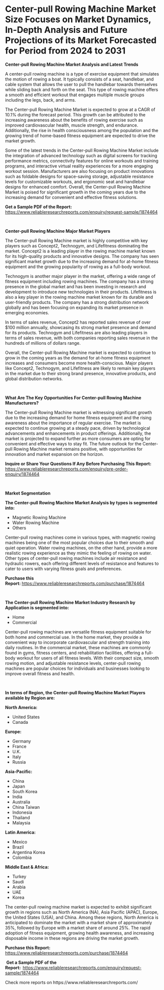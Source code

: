 <p><h1>Center-pull Rowing Machine Market Size Focuses on Market Dynamics, In-Depth Analysis and Future Projections of its Market Forecasted for Period from 2024 to 2031</h1></p><p><strong>Center-pull Rowing Machine Market Analysis and Latest Trends</strong></p>
<p><p>A center-pull rowing machine is a type of exercise equipment that simulates the motion of rowing a boat. It typically consists of a seat, handlebar, and cable system that allows the user to pull the handlebar towards themselves while sliding back and forth on the seat. This type of rowing machine offers a smooth and efficient workout that engages multiple muscle groups including the legs, back, and arms.</p><p>The Center-pull Rowing Machine Market is expected to grow at a CAGR of 10.1% during the forecast period. This growth can be attributed to the increasing awareness about the benefits of rowing exercise such as improved cardiovascular health, muscle strength, and endurance. Additionally, the rise in health consciousness among the population and the growing trend of home-based fitness equipment are expected to drive the market growth.</p><p>Some of the latest trends in the Center-pull Rowing Machine Market include the integration of advanced technology such as digital screens for tracking performance metrics, connectivity features for online workouts and training programs, and interactive virtual reality experiences for a more engaging workout session. Manufacturers are also focusing on product innovations such as foldable designs for space-saving storage, adjustable resistance levels for customizable workouts, and ergonomic seat and handlebar designs for enhanced comfort. Overall, the Center-pull Rowing Machine Market is poised for significant growth in the coming years due to the increasing demand for convenient and effective fitness solutions.</p></p>
<p><strong>Get a Sample PDF of the Report:&nbsp;</strong> <a href="https://www.reliableresearchreports.com/enquiry/request-sample/1874464">https://www.reliableresearchreports.com/enquiry/request-sample/1874464</a></p>
<p>&nbsp;</p>
<p><strong>Center-pull Rowing Machine Major Market Players</strong></p>
<p><p>The Center-pull Rowing Machine market is highly competitive with key players such as Concept2, Technogym, and Lifefitness dominating the market. Concept2 is a leading player in the rowing machine market known for its high-quality products and innovative designs. The company has seen significant market growth due to the increasing demand for at-home fitness equipment and the growing popularity of rowing as a full-body workout.</p><p>Technogym is another major player in the market, offering a wide range of fitness equipment including rowing machines. The company has a strong presence in the global market and has been investing in research and development to introduce new technologies in their products. Lifefitness is also a key player in the rowing machine market known for its durable and user-friendly products. The company has a strong distribution network globally and has been focusing on expanding its market presence in emerging economies.</p><p>In terms of sales revenue, Concept2 has reported sales revenue of over $100 million annually, showcasing its strong market presence and demand for its products. Technogym and Lifefitness are also leading players in terms of sales revenue, with both companies reporting sales revenue in the hundreds of millions of dollars range.</p><p>Overall, the Center-pull Rowing Machine market is expected to continue to grow in the coming years as the demand for at-home fitness equipment increases and consumers become more health-conscious. Major players like Concept2, Technogym, and Lifefitness are likely to remain key players in the market due to their strong brand presence, innovative products, and global distribution networks.</p></p>
<p>&nbsp;</p>
<p><strong>What Are The Key Opportunities For Center-pull Rowing Machine Manufacturers?</strong></p>
<p><p>The Center-pull Rowing Machine market is witnessing significant growth due to the increasing demand for home fitness equipment and the rising awareness about the importance of regular exercise. The market is expected to continue growing at a steady pace, driven by technological advancements and enhancements in product offerings. Additionally, the market is projected to expand further as more consumers are opting for convenient and effective ways to stay fit. The future outlook for the Center-pull Rowing Machine market remains positive, with opportunities for innovation and market expansion on the horizon.</p></p>
<p><strong>Inquire or Share Your Questions If Any Before Purchasing This Report:</strong> <a href="https://www.reliableresearchreports.com/enquiry/pre-order-enquiry/1874464">https://www.reliableresearchreports.com/enquiry/pre-order-enquiry/1874464</a></p>
<p>&nbsp;</p>
<p><strong>Market Segmentation</strong></p>
<p><strong>The Center-pull Rowing Machine Market Analysis by types is segmented into:</strong></p>
<p><ul><li>Magnetic Rowing Machine</li><li>Water Rowing Machine</li><li>Others</li></ul></p>
<p><p>Center-pull rowing machines come in various types, with magnetic rowing machines being one of the most popular choices due to their smooth and quiet operation. Water rowing machines, on the other hand, provide a more realistic rowing experience as they mimic the feeling of rowing on water. Other types of center-pull rowing machines include air resistance and hydraulic rowers, each offering different levels of resistance and features to cater to users with varying fitness goals and preferences.</p></p>
<p><strong>Purchase this Report:&nbsp;</strong><a href="https://www.reliableresearchreports.com/purchase/1874464">https://www.reliableresearchreports.com/purchase/1874464</a></p>
<p>&nbsp;</p>
<p><strong>The Center-pull Rowing Machine Market Industry Research by Application is segmented into:</strong></p>
<p><ul><li>Home</li><li>Commercial</li></ul></p>
<p><p>Center-pull rowing machines are versatile fitness equipment suitable for both home and commercial use. In the home market, they provide a convenient way to incorporate cardiovascular and strength training into daily routines. In the commercial market, these machines are commonly found in gyms, fitness centers, and rehabilitation facilities, offering a full-body workout for users of all fitness levels. With their compact size, smooth rowing motion, and adjustable resistance levels, center-pull rowing machines are popular choices for individuals and businesses looking to improve overall fitness and health.</p></p>
<p>&nbsp;</p>
<p><strong>In terms of Region, the Center-pull Rowing Machine Market Players available by Region are:</strong></p>
<p>
    <p> <strong> North America: </strong>
        <ul>
            <li>United States</li>
            <li>Canada</li>
        </ul>
        </p> 
    <p> <strong> Europe: </strong>
        <ul>
            <li>Germany</li>
            <li>France</li>
            <li>U.K.</li>
            <li>Italy</li>
            <li>Russia</li>
        </ul>
        </p> 
    <p> <strong> Asia-Pacific: </strong>
        <ul>
            <li>China</li>
            <li>Japan</li>
            <li>South Korea</li>
            <li>India</li>
            <li>Australia</li>
            <li>China Taiwan</li>
            <li>Indonesia</li>
            <li>Thailand</li>
            <li>Malaysia</li>
        </ul>
        </p> 
    <p> <strong> Latin America: </strong>
        <ul>
            <li>Mexico</li>
            <li>Brazil</li>
            <li>Argentina Korea</li>
            <li>Colombia</li>
        </ul>
        </p> 
    <p> <strong> Middle East & Africa: </strong>
        <ul>
            <li>Turkey</li>
            <li>Saudi</li>
            <li>Arabia</li>
            <li>UAE</li>
            <li>Korea</li>
        </ul>
    </p>
    </p>
<p><p>The center-pull rowing machine market is expected to exhibit significant growth in regions such as North America (NA), Asia Pacific (APAC), Europe, the United States (USA), and China. Among these regions, North America is anticipated to dominate the market with a market share of approximately 35%, followed by Europe with a market share of around 25%. The rapid adoption of fitness equipment, growing health awareness, and increasing disposable income in these regions are driving the market growth.</p></p>
<p><strong>Purchase this Report: </strong><a href="https://www.reliableresearchreports.com/purchase/1874464">https://www.reliableresearchreports.com/purchase/1874464</a></p>
<p>&nbsp;<strong>Get a Sample PDF of the Report:&nbsp;&nbsp;</strong><a href="https://www.reliableresearchreports.com/enquiry/request-sample/1874464">https://www.reliableresearchreports.com/enquiry/request-sample/1874464</a></p>
<p><strong></strong></p>
<p>Check more reports on https://www.reliableresearchreports.com/</p>